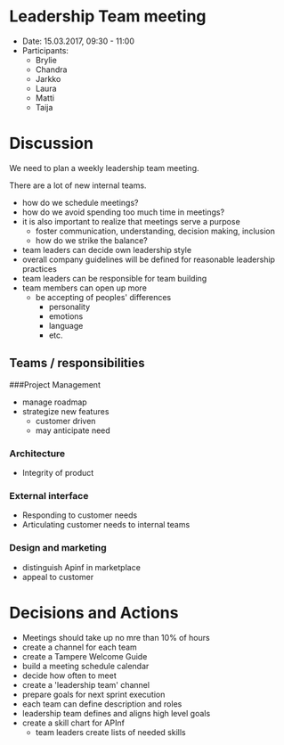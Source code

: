 # Leadership Team meeting
* Date: 15.03.2017, 09:30 - 11:00
* Participants:
  - Brylie
  - Chandra
  - Jarkko
  - Laura
  - Matti
  - Taija
  
# Discussion
We need to plan a weekly leadership team meeting.
  
There are a lot of new internal teams.
  - how do we schedule meetings?
  - how do we avoid spending too much time in meetings?
  - it is also important to realize that meetings serve a purpose
    - foster communication, understanding, decision making, inclusion
    - how do we strike the balance?
  - team leaders can decide own leadership style
  - overall company guidelines will be defined for reasonable leadership practices
  - team leaders can be responsible for team building
  - team members can open up more
    - be accepting of peoples' differences
      - personality
      - emotions
      - language
      - etc.
    
## Teams / responsibilities
###Project Management
- manage roadmap
- strategize new features
  - customer driven
  - may anticipate need
  
### Architecture
- Integrity of product

### External interface
- Responding to customer needs
- Articulating customer needs to internal teams

### Design and marketing
- distinguish Apinf in marketplace
- appeal to customer

# Decisions and Actions
- Meetings should take up no mre than 10% of hours
- create a channel for each team
- create a Tampere Welcome Guide
- build a meeting schedule calendar
- decide how often to meet
- create a 'leadership team' channel
- prepare goals for next sprint execution
- each team can define description and roles
- leadership team defines and aligns high level goals
- create a skill chart for APInf
  - team leaders create lists of needed skills



